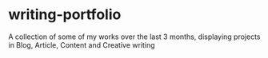 # writing-portfolio
A collection of some of my works over the last 3 months, displaying projects in Blog, Article, Content and Creative writing 
